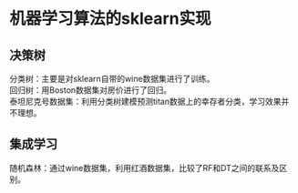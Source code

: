 # 机器学习算法的sklearn实现  
## 决策树  
  分类树：主要是对sklearn自带的wine数据集进行了训练。  
  回归树：用Boston数据集对房价进行了回归。  
  泰坦尼克号数据集：利用分类树建模预测titan数据上的幸存者分类，学习效果并不理想。    
## 集成学习  
  随机森林：通过wine数据集，利用红酒数据集，比较了RF和DT之间的联系及区别。  
  
  
